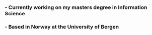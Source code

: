 ### - Currently working on my masters degree in Information Science
### - Based in Norway at the University of Bergen

<!--
**kristofferblucher/kristofferblucher** is a ✨ _special_ ✨ repository because its `README.md` (this file) appears on your GitHub profile.

Here are some ideas to get you started:

- 🔭 I’m currently working on my masters degree in Information Science
- Based at the University of Bergen

